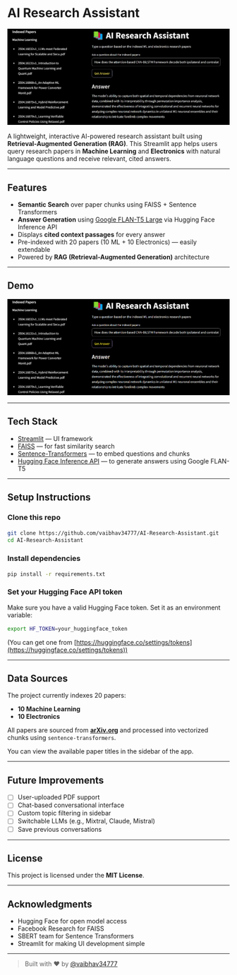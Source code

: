 # AI Research Assistant
![Alt text](demo.webp)


A lightweight, interactive AI-powered research assistant built using **Retrieval-Augmented Generation (RAG)**. This Streamlit app helps users query research papers in **Machine Learning** and **Electronics** with natural language questions and receive relevant, cited answers.

---

## Features

* **Semantic Search** over paper chunks using FAISS + Sentence Transformers
*  **Answer Generation** using [Google FLAN-T5 Large](https://huggingface.co/google/flan-t5-large) via Hugging Face Inference API
*  Displays **cited context passages** for every answer
*  Pre-indexed with 20 papers (10 ML + 10 Electronics) — easily extendable
*  Powered by **RAG (Retrieval-Augmented Generation)** architecture

---

##  Demo

<img src="assets/demo.png" alt="AI Research Assistant Demo" width="700"/>

---

##  Tech Stack

* [Streamlit](https://streamlit.io/) — UI framework
* [FAISS](https://github.com/facebookresearch/faiss) — for fast similarity search
* [Sentence-Transformers](https://www.sbert.net/) — to embed questions and chunks
* [Hugging Face Inference API](https://huggingface.co/inference-api) — to generate answers using Google FLAN-T5

---

##  Setup Instructions

###  Clone this repo

```bash
git clone https://github.com/vaibhav34777/AI-Research-Assistant.git
cd AI-Research-Assistant
```

###  Install dependencies

```bash
pip install -r requirements.txt
```

### Set your Hugging Face API token

Make sure you have a valid Hugging Face token. Set it as an environment variable:

```bash
export HF_TOKEN=your_huggingface_token
```

(You can get one from [https://huggingface.co/settings/tokens](https://huggingface.co/settings/tokens))

---

##  Data Sources

The project currently indexes 20 papers:

* **10 Machine Learning**
* **10 Electronics**

All papers are sourced from **[arXiv.org](https://arxiv.org/)** and processed into vectorized chunks using `sentence-transformers`.

You can view the available paper titles in the sidebar of the app.

---

##  Future Improvements

* [ ] User-uploaded PDF support
* [ ] Chat-based conversational interface
* [ ] Custom topic filtering in sidebar
* [ ] Switchable LLMs (e.g., Mixtral, Claude, Mistral)
* [ ] Save previous conversations

---

##  License

This project is licensed under the **MIT License**.

---

##  Acknowledgments

* Hugging Face for open model access
* Facebook Research for FAISS
* SBERT team for Sentence Transformers
* Streamlit for making UI development simple

---

> Built with ❤️ by [@vaibhav34777](https://github.com/vaibhav34777)
